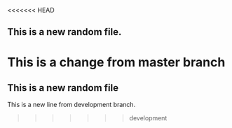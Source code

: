 <<<<<<< HEAD
## This is a new random file. 
This is a change from master branch
=======
## This is a new random file
This is a new line from development branch.
>>>>>>> development
